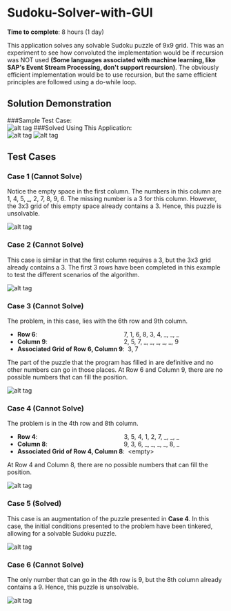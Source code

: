 # Sudoku-Solver-with-GUI
**Time to complete**: 8 hours (1 day)

This application solves any solvable Sudoku puzzle of 9x9 grid. This was an experiment to see how convoluted the implementation would be if recursion was NOT used **(Some languages associated with machine learning, like SAP's Event Stream Processing, don't support recursion)**. The obviously efficient implementation would be to use recursion, but the same efficient principles are followed using a do-while loop.
## Solution Demonstration 
###Sample Test Case:  
![alt tag](https://github.com/PrasaanthSridharan/Sudoku-Solver-with-GUI/blob/master/images/TestCase1.png)
###Solved Using This Application:  
![alt tag](https://github.com/PrasaanthSridharan/Sudoku-Solver-with-GUI/blob/master/images/1.1.png) 
![alt tag](https://github.com/PrasaanthSridharan/Sudoku-Solver-with-GUI/blob/master/images/1.2.png)
## Test Cases
### Case 1 (Cannot Solve)
Notice the empty space in the first column. The numbers in this column are 1, 4, 5, _, 2, 7, 8, 9, 6. The missing number is a 3 for this column. However, the 3x3 grid of this empty space already contains a 3. Hence, this puzzle is unsolvable.  
  
![alt tag](https://github.com/PrasaanthSridharan/Sudoku-Solver-with-GUI/blob/master/images/1.3.png)

### Case 2 (Cannot Solve)
This case is similar in that the first column requires a 3, but the 3x3 grid already contains a 3. The first 3 rows have been completed in this example to test the different scenarios of the algorithm.  
  
![alt tag](https://github.com/PrasaanthSridharan/Sudoku-Solver-with-GUI/blob/master/images/1.4.png)

### Case 3 (Cannot Solve)
The problem, in this case, lies with the 6th row and 9th column.  
- **Row 6**:&nbsp;&nbsp;&nbsp;&nbsp;&nbsp;&nbsp;&nbsp;&nbsp;&nbsp;&nbsp;&nbsp;&nbsp;&nbsp;&nbsp;&nbsp;&nbsp;&nbsp;&nbsp;&nbsp;&nbsp;&nbsp;&nbsp;&nbsp;&nbsp;&nbsp;&nbsp;&nbsp;&nbsp;&nbsp;&nbsp;&nbsp;&nbsp;&nbsp;&nbsp;&nbsp;&nbsp;&nbsp;&nbsp;&nbsp;&nbsp;&nbsp;&nbsp;&nbsp;&nbsp;&nbsp;&nbsp;&nbsp;&nbsp;&nbsp;&nbsp;&nbsp;7, 1, 6, 8, 3, 4, _, _, _  
- **Column 9**:&nbsp;&nbsp;&nbsp;&nbsp;&nbsp;&nbsp;&nbsp;&nbsp;&nbsp;&nbsp;&nbsp;&nbsp;&nbsp;&nbsp;&nbsp;&nbsp;&nbsp;&nbsp;&nbsp;&nbsp;&nbsp;&nbsp;&nbsp;&nbsp;&nbsp;&nbsp;&nbsp;&nbsp;&nbsp;&nbsp;&nbsp;&nbsp;&nbsp;&nbsp;&nbsp;&nbsp;&nbsp;&nbsp;&nbsp;&nbsp;&nbsp;&nbsp;&nbsp;&nbsp;&nbsp;2, 5, 7, _, _, _, _, _, 9  
- **Associated Grid of Row 6, Column 9**: &nbsp;3, 7  

The part of the puzzle that the program has filled in are definitive and no other numbers can go in those places. At Row 6 and Column 9, there are no possible numbers that can fill the position.  
  
![alt tag](https://github.com/PrasaanthSridharan/Sudoku-Solver-with-GUI/blob/master/images/1.5.png)

### Case 4 (Cannot Solve)
The problem is in the 4th row and 8th column.
- **Row 4**:&nbsp;&nbsp;&nbsp;&nbsp;&nbsp;&nbsp;&nbsp;&nbsp;&nbsp;&nbsp;&nbsp;&nbsp;&nbsp;&nbsp;&nbsp;&nbsp;&nbsp;&nbsp;&nbsp;&nbsp;&nbsp;&nbsp;&nbsp;&nbsp;&nbsp;&nbsp;&nbsp;&nbsp;&nbsp;&nbsp;&nbsp;&nbsp;&nbsp;&nbsp;&nbsp;&nbsp;&nbsp;&nbsp;&nbsp;&nbsp;&nbsp;&nbsp;&nbsp;&nbsp;&nbsp;&nbsp;&nbsp;&nbsp;&nbsp;&nbsp;&nbsp;3, 5, 4, 1, 2, 7, _, _, _  
- **Column 8**:&nbsp;&nbsp;&nbsp;&nbsp;&nbsp;&nbsp;&nbsp;&nbsp;&nbsp;&nbsp;&nbsp;&nbsp;&nbsp;&nbsp;&nbsp;&nbsp;&nbsp;&nbsp;&nbsp;&nbsp;&nbsp;&nbsp;&nbsp;&nbsp;&nbsp;&nbsp;&nbsp;&nbsp;&nbsp;&nbsp;&nbsp;&nbsp;&nbsp;&nbsp;&nbsp;&nbsp;&nbsp;&nbsp;&nbsp;&nbsp;&nbsp;&nbsp;&nbsp;&nbsp;&nbsp;9, 3, 6, _, _, _, _, 8, _  
- **Associated Grid of Row 4, Column 8**: &nbsp;&lt;empty&gt;  

At Row 4 and Column 8, there are no possible numbers that can fill the position.  
  
![alt tag](https://github.com/PrasaanthSridharan/Sudoku-Solver-with-GUI/blob/master/images/1.6.png)

### Case 5 (Solved)
This case is an augmentation of the puzzle presented in **Case 4**. In this case, the initial conditions presented to the problem have been tinkered, allowing for a solvable Sudoku puzzle.  
  
![alt tag](https://github.com/PrasaanthSridharan/Sudoku-Solver-with-GUI/blob/master/images/1.7d.png)

### Case 6 (Cannot Solve)
The only number that can go in the 4th row is 9, but the 8th column already contains a 9. Hence, this puzzle is unsolvable.  
  
![alt tag](https://github.com/PrasaanthSridharan/Sudoku-Solver-with-GUI/blob/master/images/1.8.png)
